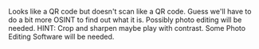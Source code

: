 Looks like a QR code but doesn't scan like a QR code. Guess we'll have to do a bit more OSINT to find out what it is. Possibly photo editing will be needed. HINT: Crop and sharpen maybe play with contrast.
Some Photo Editing Software will be needed.
